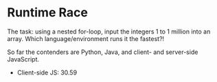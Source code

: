 # Runtime Race
The task: using a nested for-loop, input the integers 1 to 1 million into an array. Which language/environment runs it the fastest?!

So far the contenders are Python, Java, and client- and server-side JavaScript.

- Client-side JS: 30.59
